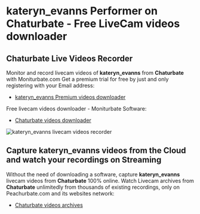 # kateryn_evanns Performer on Chaturbate - Free LiveCam videos downloader

## Chaturbate Live Videos Recorder

Monitor and record livecam videos of **kateryn_evanns** from **Chaturbate** with Moniturbate.com
Get a premium trial for free by just and only registering with your Email address:
* [kateryn_evanns Premium videos downloader](https://moniturbate.com/request-demo-licence-key.html)

Free livecam videos downloader - Moniturbate Software:
* [Chaturbate videos downloader](https://moniturbate.com/moniturbate-download-software.html)

![kateryn_evanns livecam videos recorder](https://peachurnet.com/templates/moniturbate-software.png)


## Capture kateryn_evanns videos from the Cloud and watch your recordings on Streaming

Without the need of downloading a software, capture **kateryn_evanns** livecam videos from **Chaturbate** 100% online.
Watch Livecam archives from **Chaturbate** unlimitedly from thousands of existing recordings, only on Peachurbate.com and its websites network:
* [Chaturbate videos archives](https://peachurnet.com/)